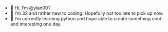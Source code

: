 - 👋 Hi, I’m @ylan001
- 👀 I’m 32 and rather new to coding. Hopefully not too late to pick up  now.
- 🌱 I’m currently learning python and hope able to create something cool and interesting one day.

<!---
ylan001/ylan001 is a ✨ special ✨ repository because its `README.md` (this file) appears on your GitHub profile.
You can click the Preview link to take a look at your changes.
--->
